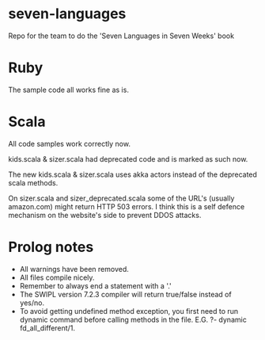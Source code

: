# seven-languages

Repo for the team to do the 'Seven Languages in Seven Weeks' book

# Ruby

The sample code all works fine as is.

# Scala

All code samples work correctly now.

kids.scala & sizer.scala had deprecated code and is marked as such now.

The new kids.scala & sizer.scala uses akka actors instead of the deprecated scala methods.

On sizer.scala and sizer_deprecated.scala some of the URL's (usually amazon.com) might return HTTP 503 errors. I think this is a self defence mechanism on the website's side to prevent DDOS attacks.


# Prolog notes
- All warnings have been removed.
- All files compile nicely.
- Remember to always end a statement with a '.'
- The SWIPL version 7.2.3 compiler will return true/false instead of    yes/no.
- To avoid getting undefined method exception, you first need to run    dynamic command before calling methods in the file.
E.G. ?- dynamic fd_all_different/1.
    
